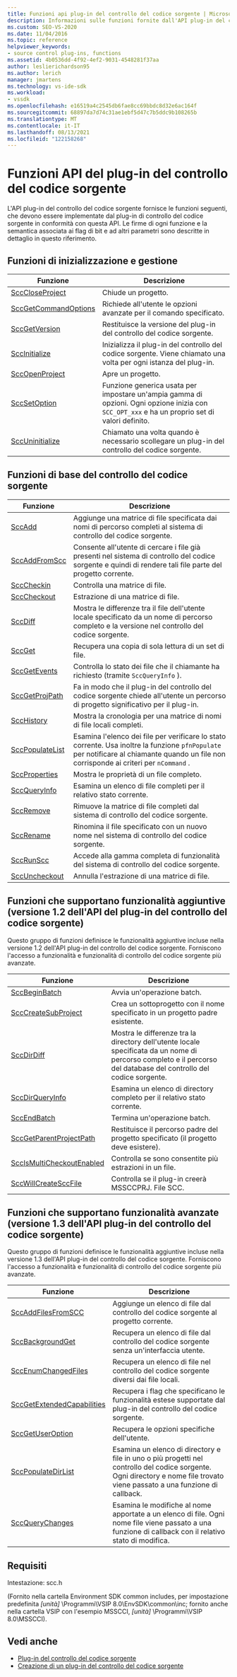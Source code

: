 ```yaml
---
title: Funzioni api plug-in del controllo del codice sorgente | Microsoft Docs
description: Informazioni sulle funzioni fornite dall'API plug-in del controllo del codice sorgente, che devono essere implementate dal plug-in del controllo del codice sorgente.
ms.custom: SEO-VS-2020
ms.date: 11/04/2016
ms.topic: reference
helpviewer_keywords:
- source control plug-ins, functions
ms.assetid: 4b0536dd-4f92-4ef2-9031-4548281f37aa
author: leslierichardson95
ms.author: lerich
manager: jmartens
ms.technology: vs-ide-sdk
ms.workload:
- vssdk
ms.openlocfilehash: e16519a4c2545db6fae8cc69bbdc8d32e6ac164f
ms.sourcegitcommit: 68897da7d74c31ae1ebf5d47c7b5ddc9b108265b
ms.translationtype: MT
ms.contentlocale: it-IT
ms.lasthandoff: 08/13/2021
ms.locfileid: "122158268"
---
```

# <a name="source-control-plug-in-api-functions"></a>Funzioni API del plug-in del controllo del codice sorgente
L'API plug-in del controllo del codice sorgente fornisce le funzioni seguenti, che devono essere implementate dal plug-in di controllo del codice sorgente in conformità con questa API. Le firme di ogni funzione e la semantica associata ai flag di bit e ad altri parametri sono descritte in dettaglio in questo riferimento.

## <a name="initialization-and-housekeeping-functions"></a>Funzioni di inizializzazione e gestione

|Funzione|Descrizione|
|--------------|-----------------|
|[SccCloseProject](../extensibility/scccloseproject-function.md)|Chiude un progetto.|
|[SccGetCommandOptions](../extensibility/sccgetcommandoptions-function.md)|Richiede all'utente le opzioni avanzate per il comando specificato.|
|[SccGetVersion](../extensibility/sccgetversion-function.md)|Restituisce la versione del plug-in del controllo del codice sorgente.|
|[SccInitialize](../extensibility/sccinitialize-function.md)|Inizializza il plug-in del controllo del codice sorgente. Viene chiamato una volta per ogni istanza del plug-in.|
|[SccOpenProject](../extensibility/sccopenproject-function.md)|Apre un progetto.|
|[SccSetOption](../extensibility/sccsetoption-function.md)|Funzione generica usata per impostare un'ampia gamma di opzioni. Ogni opzione inizia con `SCC_OPT_xxx` e ha un proprio set di valori definito.|
|[SccUninitialize](../extensibility/sccuninitialize-function.md)|Chiamato una volta quando è necessario scollegare un plug-in del controllo del codice sorgente.|

## <a name="core-source-control-functions"></a>Funzioni di base del controllo del codice sorgente

|Funzione|Descrizione|
|--------------|-----------------|
|[SccAdd](../extensibility/sccadd-function.md)|Aggiunge una matrice di file specificata dai nomi di percorso completi al sistema di controllo del codice sorgente.|
|[SccAddFromScc](../extensibility/sccaddfromscc-function.md)|Consente all'utente di cercare i file già presenti nel sistema di controllo del codice sorgente e quindi di rendere tali file parte del progetto corrente.|
|[SccCheckin](../extensibility/scccheckin-function.md)|Controlla una matrice di file.|
|[SccCheckout](../extensibility/scccheckout-function.md)|Estrazione di una matrice di file.|
|[SccDiff](../extensibility/sccdiff-function.md)|Mostra le differenze tra il file dell'utente locale specificato da un nome di percorso completo e la versione nel controllo del codice sorgente.|
|[SccGet](../extensibility/sccget-function.md)|Recupera una copia di sola lettura di un set di file.|
|[SccGetEvents](../extensibility/sccgetevents-function.md)|Controlla lo stato dei file che il chiamante ha richiesto (tramite `SccQueryInfo` ).|
|[SccGetProjPath](../extensibility/sccgetprojpath-function.md)|Fa in modo che il plug-in del controllo del codice sorgente chiede all'utente un percorso di progetto significativo per il plug-in.|
|[SccHistory](../extensibility/scchistory-function.md)|Mostra la cronologia per una matrice di nomi di file locali completi.|
|[SccPopulateList](../extensibility/sccpopulatelist-function.md)|Esamina l'elenco dei file per verificare lo stato corrente. Usa inoltre la funzione `pfnPopulate` per notificare al chiamante quando un file non corrisponde ai criteri per `nCommand` .|
|[SccProperties](../extensibility/sccproperties-function.md)|Mostra le proprietà di un file completo.|
|[SccQueryInfo](../extensibility/sccqueryinfo-function.md)|Esamina un elenco di file completi per il relativo stato corrente.|
|[SccRemove](../extensibility/sccremove-function.md)|Rimuove la matrice di file completi dal sistema di controllo del codice sorgente.|
|[SccRename](../extensibility/sccrename-function.md)|Rinomina il file specificato con un nuovo nome nel sistema di controllo del codice sorgente.|
|[SccRunScc](../extensibility/sccrunscc-function.md)|Accede alla gamma completa di funzionalità del sistema di controllo del codice sorgente.|
|[SccUncheckout](../extensibility/sccuncheckout-function.md)|Annulla l'estrazione di una matrice di file.|

## <a name="functions-that-support-additional-capability-version-12-of-the-source-control-plug-in-api"></a>Funzioni che supportano funzionalità aggiuntive (versione 1.2 dell'API del plug-in del controllo del codice sorgente)
 Questo gruppo di funzioni definisce le funzionalità aggiuntive incluse nella versione 1.2 dell'API plug-in del controllo del codice sorgente. Forniscono l'accesso a funzionalità e funzionalità di controllo del codice sorgente più avanzate.

|Funzione|Descrizione|
|--------------|-----------------|
|[SccBeginBatch](../extensibility/sccbeginbatch-function.md)|Avvia un'operazione batch.|
|[SccCreateSubProject](../extensibility/scccreatesubproject-function.md)|Crea un sottoprogetto con il nome specificato in un progetto padre esistente.|
|[SccDirDiff](../extensibility/sccdirdiff-function.md)|Mostra le differenze tra la directory dell'utente locale specificata da un nome di percorso completo e il percorso del database del controllo del codice sorgente.|
|[SccDirQueryInfo](../extensibility/sccdirqueryinfo-function.md)|Esamina un elenco di directory completo per il relativo stato corrente.|
|[SccEndBatch](../extensibility/sccendbatch-function.md)|Termina un'operazione batch.|
|[SccGetParentProjectPath](../extensibility/sccgetparentprojectpath-function.md)|Restituisce il percorso padre del progetto specificato (il progetto deve esistere).|
|[SccIsMultiCheckoutEnabled](../extensibility/sccismulticheckoutenabled-function.md)|Controlla se sono consentite più estrazioni in un file.|
|[SccWillCreateSccFile](../extensibility/sccwillcreatesccfile-function.md)|Controlla se il plug-in creerà MSSCCPRJ. File SCC.|

## <a name="functions-that-support-advanced-capability-version-13-of-the-source-control-plug-in-api"></a>Funzioni che supportano funzionalità avanzate (versione 1.3 dell'API plug-in del controllo del codice sorgente)
 Questo gruppo di funzioni definisce le funzionalità aggiuntive incluse nella versione 1.3 dell'API plug-in del controllo del codice sorgente. Forniscono l'accesso a funzionalità e funzionalità di controllo del codice sorgente più avanzate.

|Funzione|Descrizione|
|--------------|-----------------|
|[SccAddFilesFromSCC](../extensibility/sccaddfilesfromscc-function.md)|Aggiunge un elenco di file dal controllo del codice sorgente al progetto corrente.|
|[SccBackgroundGet](../extensibility/sccbackgroundget-function.md)|Recupera un elenco di file dal controllo del codice sorgente senza un'interfaccia utente.|
|[SccEnumChangedFiles](../extensibility/sccenumchangedfiles-function.md)|Recupera un elenco di file nel controllo del codice sorgente diversi dai file locali.|
|[SccGetExtendedCapabilities](../extensibility/sccgetextendedcapabilities-function.md)|Recupera i flag che specificano le funzionalità estese supportate dal plug-in del controllo del codice sorgente.|
|[SccGetUserOption](../extensibility/sccgetuseroption-function.md)|Recupera le opzioni specifiche dell'utente.|
|[SccPopulateDirList](../extensibility/sccpopulatedirlist-function.md)|Esamina un elenco di directory e file in uno o più progetti nel controllo del codice sorgente. Ogni directory e nome file trovato viene passato a una funzione di callback.|
|[SccQueryChanges](../extensibility/sccquerychanges-function.md)|Esamina le modifiche al nome apportate a un elenco di file. Ogni nome file viene passato a una funzione di callback con il relativo stato di modifica.|

## <a name="requirements"></a>Requisiti
 Intestazione: scc.h

 (Fornito nella cartella Environment SDK common includes, per impostazione predefinita *[unità]* \Programmi\VSIP 8.0\EnvSDK\common\inc; fornito anche nella cartella VSIP con l'esempio MSSCCI, *[unità]* \Programmi\VSIP 8.0\MSSCCI).

## <a name="see-also"></a>Vedi anche
- [Plug-in del controllo del codice sorgente](../extensibility/source-control-plug-ins.md)
- [Creazione di un plug-in del controllo del codice sorgente](../extensibility/internals/creating-a-source-control-plug-in.md)
